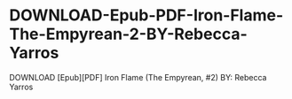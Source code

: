# DOWNLOAD-Epub-PDF-Iron-Flame-The-Empyrean-2-BY-Rebecca-Yarros
DOWNLOAD [Epub][PDF] Iron Flame (The Empyrean, #2) BY: Rebecca Yarros
